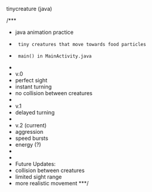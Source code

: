 tinycreature (java)

/***
* java animation practice
*      tiny creatures that move towards food particles
*      main() in MainActivity.java
*
* v.0
* perfect sight
* instant turning
* no collision between creatures
* 
* v.1
* delayed turning
* 
* v.2 (current)
* aggression
* speed bursts
* energy (?)
*
*
* Future Updates:
* collision between creatures
* limited sight range
* more realistic movement
***/